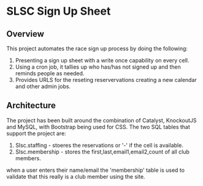 # SLSC Sign Up Sheet
## Overview
This project automates the race sign up process by doing the following:
1. Presenting a sign up sheet with a write once capability on every cell.
2. Using a cron job, it tallies up who has/has not signed up and then reminds people as needed.
3. Provides URLS for the reseting reservervations creating a new calendar and other admin jobs.

## Architecture
The project has been built around the combination of Catalyst, KnockoutJS and MySQL, with Bootstrap being used for CSS. The two SQL tables that support the project are:
1. Slsc.staffing - stoeres the reservations or '-' if the cell is available.
2. Slsc.membership - stores the first,last,email1,email2,count of all club members.

when a user enters their name/email the 'membership' table is used to validate that this really is a club member using the site.  